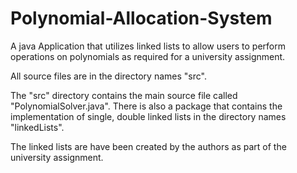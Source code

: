 # Polynomial-Allocation-System
A  java Application that utilizes linked lists to allow users to perform operations on polynomials as required for a university assignment.

All source files are in the directory names "src".

The "src" directory contains the main source file called "PolynomialSolver.java". There is also a package that contains the implementation of single, double linked lists in the directory names "linkedLists".

The linked lists are have been created by the authors as part of the university assignment.
